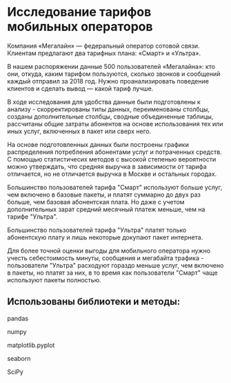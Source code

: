 # Исследование тарифов мобильных операторов
Компания «Мегалайн» — федеральный оператор сотовой связи. Клиентам предлагают два тарифных плана: «Смарт» и «Ультра».

В нашем распоряжении данные 500 пользователей «Мегалайна»: кто они, откуда, каким тарифом пользуются, сколько звонков и сообщений каждый отправил за 2018 год. Нужно проанализировать поведение клиентов и сделать вывод — какой тариф лучше.

В ходе исследования для удобства данные были подготовлены к анализу - скорректированы типы данных, переименованы столбцы, созданы дополнительные столбцы, сводные объединенные таблицы, рассчитаны общие затраты абонентов на основе использования тех или иных услуг, включенных в пакет или сверх него.

На основе подготовленных данных были построены графики распределения потребления абонентами услуг и потраченных средств.
С помощью статистичесих методов с высокой степенью вероятности можно утверждать, что средняя выручка в зависимости от тарифа отличается, но не отличается выручка в Москве и остальных городах.

Большинство пользователей тарифа "Смарт" используют больше услуг, чем включено в базовые пакеты, и платят суммарно до двух раз больше, чем базовая абонентская плата. Но даже с учетом дополнительных зарат средний месячный платеж меньше, чем на тарифе "Ультра". 

Большинство пользователей тарифа "Ультра" платят только абонентскую плату и лишь некоторые докупают пакет интернета.

Для более точной оценки выгоды для мобильного оператора нужно учесть себестоимость минуты, сообщения и мегабайта трафика - пользователи "Ультра" расходуют гораздо меньше услуг, чем включено в пакеты, но платят за них, в то время как пользователи "Смарт" чаще используют пакеты полностью.


## Использованы библиотеки и методы:

pandas


numpy

matplotlib.pyplot

seaborn

SciPy
